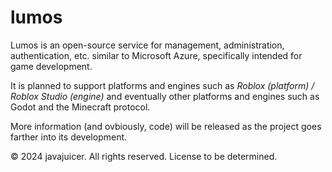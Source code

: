 # lumos
Lumos is an open-source service for management, administration, authentication, etc. similar to Microsoft Azure, specifically intended for game development.

It is planned to support platforms and engines such as *Roblox (platform) / Roblox Studio (engine)* and eventually other platforms and engines such as Godot and the Minecraft protocol.

More information (and ovbiously, code) will be released as the project goes farther into its development.



© 2024 javajuicer. All rights reserved. License to be determined.
